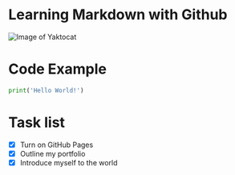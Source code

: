 # Learning Markdown with Github 
![Image of Yaktocat](https://octodex.github.com/images/yaktocat.png)

# Code Example
```python
print('Hello World!')
```
# Task list
- [x] Turn on GitHub Pages
- [x] Outline my portfolio
- [x] Introduce myself to the world
